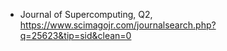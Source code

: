 <!--
1404-06-31
Mohammad Kadkhodaei Elyaderani
-->

- Journal of Supercomputing, Q2, https://www.scimagojr.com/journalsearch.php?q=25623&tip=sid&clean=0

